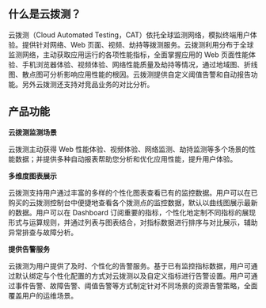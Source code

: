 

## 什么是云拨测？

云拨测（Cloud Automated Testing，CAT）依托全球监测网络，模拟终端用户体验。提供针对网络、Web 页面、视频、劫持等拨测服务。云拨测利用分布于全球监测网络，主动获取应用运行的各项性能指标，全面掌握应用的 Web 页面性能体验、手机浏览器体验、视频体验、网络性能质量及劫持等情况，通过地域图、折线图、散点图可分析影响应用性能的根因。云拨测提供自定义阈值告警和自动报告功能。另外云拨测还支持对竞品业务的对比分析。



## 产品功能

**云拨测监测场景** 

云拨测主动获得 Web 性能体验、视频体验、网络监测、劫持监测等多个场景的性能数据；并提供多种自动报表帮助您分析和优化应用性能，提升用户体验。

**多维度图表展示**

云拨测支持用户通过丰富的多样的个性化图表查看已有的监控数据。用户可以在已购买的云拨测控制台中便捷地查看各个拨测点的监控数据，默认以曲线图展示最新的数据。用户可以在 Dashboard 订阅重要的指标，个性化地定制不同指标的展现形式与运算规则，并通过列表与图表结合，对指标数据进行排序与对比展示，辅助异常排查与故障分析。

**提供告警服务**

云拨测为用户提供了及时、个性化的告警服务。基于已有监控指标数据，用户可通过默认绑定与个性化配置的方式对云拨测以及自定义指标进行告警设置。用户可通过事件告警、故障告警、阈值告警等方式制定针对不同场景的资源告警策略，全面覆盖用户的运维场景。
